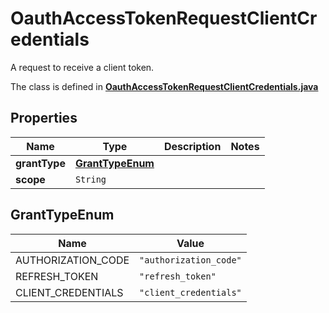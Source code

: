 

# OauthAccessTokenRequestClientCredentials

A request to receive a client token.

The class is defined in **[OauthAccessTokenRequestClientCredentials.java](../../src/main/java/org/openapitools/model/OauthAccessTokenRequestClientCredentials.java)**

## Properties

Name | Type | Description | Notes
------------ | ------------- | ------------- | -------------
**grantType** | [**GrantTypeEnum**](#GrantTypeEnum) |  | 
**scope** | `String` |  | 

## GrantTypeEnum

Name | Value
---- | -----
AUTHORIZATION_CODE | `"authorization_code"`
REFRESH_TOKEN | `"refresh_token"`
CLIENT_CREDENTIALS | `"client_credentials"`



